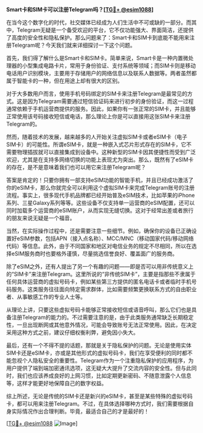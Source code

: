 **Smart卡和SIM卡可以注册Telegram吗？[[TG💪+ @esim1088](https://t.me/s/esim1088)]**

在当今这个数字化的时代，社交媒体已经成为人们生活中不可或缺的一部分。而其中，Telegram无疑是一个备受欢迎的平台，它不仅功能强大、界面简洁，还提供了高度的安全性和隐私保护。那么问题来了：Smart卡和SIM卡到底能不能用来注册Telegram呢？今天我们就来详细探讨一下这个问题。

首先，我们得了解什么是Smart卡和SIM卡。简单来说，Smart卡是一种内置微处理器的小型集成电路卡片，常用于身份验证、支付系统等领域；而SIM卡则是移动电话用户识别模块，主要用于存储用户的网络信息以及联系人数据等。两者虽然都属于智能卡的一种，但在用途上却有很大的区别。

对于大多数用户而言，使用手机号码绑定的SIM卡来注册Telegram是最常见的方式。这是因为Telegram需要通过短信验证码来进行初步的身份验证，而这一过程通常依赖于手机运营商提供的服务。因此，如果你有一张正常的SIM卡，并且能够正常使用该号码接收短信或电话，那么理论上你是可以直接用这张SIM卡来注册Telegram的。

然而，随着技术的发展，越来越多的人开始关注虚拟SIM卡或者eSIM卡（电子SIM卡）的可能性。所谓eSIM卡，就是一种嵌入式芯片形式存在的SIM卡，它不需要物理插拔就可以直接集成到设备中。这种新型的SIM卡因其便捷性而受到广泛欢迎，尤其是在支持多网络切换的功能上表现尤为突出。那么，既然有了eSIM卡的存在，是不是意味着我们也可以用它来注册Telegram呢？

答案是肯定的！只要你拥有一部支持eSIM功能的智能手机，并且已经成功激活了你的eSIM卡，那么你就完全可以利用这个虚拟SIM卡来完成Telegram账号的注册流程。事实上，很多现代手机品牌都已经开始普及eSIM技术，比如苹果的iPhone系列、三星Galaxy系列等等。这些设备不仅支持单一运营商的eSIM配置，还可以同时加载多个运营商的eSIM账户，从而实现无缝切换。这对于经常出差或者旅行的朋友来说无疑是一个福音。

当然，在实际操作过程中，还是需要注意一些细节。例如，确保你的设备已正确设置好eSIM参数，包括APN（接入点名称）、MCC/MNC（移动国家代码/移动网络代码）等信息。此外，由于不同国家和地区对电信业务的规定不尽相同，所以在选择eSIM服务商时也要格外谨慎，尽量挑选信誉良好、覆盖面广的服务商。

除了eSIM之外，还有人提出了另一个有趣的问题——即是否可以用非传统意义上的“SIM卡”来注册Telegram。这里所说的“非传统SIM卡”，主要是指那些不隶属于任何具体运营商的虚拟号码卡，例如某些第三方提供的匿名电话卡或者临时手机号码服务。这类服务往往面向特定需求群体，比如需要频繁更换联系方式的自由职业者、从事敏感工作的专业人士等。

从理论上讲，只要这些虚拟号码卡能够正常接收短信或语音呼叫，那么它们也是具备注册Telegram的能力的。不过需要注意的是，由于此类服务通常缺乏长期稳定性，一旦出现断网或其他意外情况，可能会导致账号无法正常使用。因此，在决定采用这种方式之前，建议仔细权衡利弊，避免因小失大。

最后，还有一个不得不提的话题，那就是关于隐私保护的问题。无论是使用实体SIM卡还是eSIM卡，亦或是其他形式的虚拟号码卡，我们在享受便利的同时都不能忽视个人隐私安全的重要性。Telegram作为一个注重隐私保护的应用程序，为用户提供了端到端加密通讯选项，这无疑大大提升了交流内容的安全性。但与此同时，我们也应该养成良好的上网习惯，比如定期更新密码、不随意泄露个人信息等，这样才能更好地保障自己的数字权益。

综上所述，无论是传统的SIM卡还是新兴的eSIM卡，甚至是某些特殊的虚拟号码卡，都可以用来注册Telegram。不过，在具体选择哪种方式时，我们需要根据自身实际情况作出合理判断。毕竟，最适合自己的才是最好的！

[[TG💪+ @esim1088](https://t.me/s/esim1088) ![Image](https://i.postimg.cc/4NQfJmqS/Snipaste-2025-05-13-00-14-12.png)]